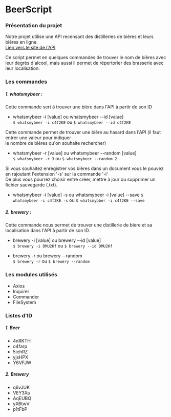 # BeerScript  

### Présentation du projet

Notre projet utilise une API recensant des distilleries de bières et leurs bières en ligne.  
[Lien vers le site de l'API](https://brewerydb.com/)  

Ce script permet en quelques commandes de trouver le nom de bières avec leur degrès d'alcool,
mais aussi il permet de répertorier des brasserie avec leur localisation.  

### Les commandes

##### 1. whatsmybeer :  
Cette commande sert à trouver une bière dans l'API à partir de son ID
* whatsmybeer -i [value] ou  whatsmybeer --id [value]  
  `$ whatsmybeer -i c4f2KE` ou 
  `$ whatsmybeer --id c4f2KE `  
  
Cette commande permet de trouver une bière au hasard dans l'API (il faut entrer une valeur pour indiquer  
le nombre de bières qu'on souhaite rechercher)
* whatsmybeer -r [value] ou whatsmybeer --random [value]  
`$ whatsmybeer -r 3` ou 
`$ whatsmybeer --random 2`  

Si vous souhaitez enregistrer vos bières dans un document vous le pouvez en rajoutant l'extension '-s' sur la commande '-i'  
De plus vous pourrez choisir entre créer, mettre à jour ou supprimer un fichier sauvegarde (.txt).

* whatsmybeer -i [value] -s ou whatsmybeer -i [value] --save
`$ whatsmybeer -i c4f2KE -s` ou 
`$ whatsmybber -i c4f2KE --save`

##### 2. brewery :  
Cette commande nous permet de trouver une distillerie de bière et sa localisation dans l'API à partir de son ID.  

* brewery -i [value] ou brewery --id [value]  
`$ brewery -i DMU2Kf` ou
 `$ brewery --id DMU2Kf`  

* brewery -r ou brewery --random  
`$ brewery -r` ou
 `$ brewery --random`

### Les modules utilisés
* Axios
* Inquirer
* Commander
* FileSystem

### Listes d'ID
##### 1. Beer
* 4nRKTH
* o4farp
* 5iehRZ
* yjsHPX
* Y6VFJW


##### 2. Brewery 
* q6vJUK
* VEY3Xa
* AqEUBQ
* yX6twV
* p1tFbP   



